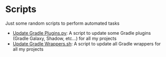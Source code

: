 # Scripts

Just some random scripts to perform automated tasks

- [Update Gradle Plugins.py](/Scripts/Update%20Gradle%20Plugins.py): A script to update some Gradle plugins (Gradle Galaxy, Shadow, etc...) for all my projects
- [Update Gradle Wrappers.sh](/Scripts/Update%20Gradle%20Wrappers.sh): A script to update all Gradle wrappers for all my projects
